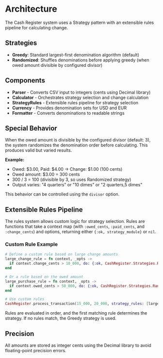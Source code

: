 # Architecture

The Cash Register system uses a Strategy pattern with an extensible rules pipeline for calculating change.

## Strategies

- **Greedy**: Standard largest-first denomination algorithm (default)
- **Randomized**: Shuffles denominations before applying greedy (when owed amount divisible by configured divisor)

## Components

- **Parser** - Converts CSV input to integers (cents using Decimal library)
- **Calculator** - Orchestrates strategy selection and change calculation
- **StrategyRules** - Extensible rules pipeline for strategy selection
- **Currency** - Provides denomination sets for USD and EUR
- **Formatter** - Converts denominations to readable strings

## Special Behavior

When the owed amount is divisible by the configured divisor (default: 3), the system randomizes the denomination order before calculating. This produces valid but varied results.

**Example:**

- Owed: $3.00, Paid: $4.00 -> Change: $1.00 (100 cents)
- Owed amount: $3.00 = 300 cents
- 300 / 3 = 100 (divisible by 3, so uses Randomized strategy)
- Output varies: "4 quarters" or "10 dimes" or "2 quarters,5 dimes"

This behavior can be controlled using the `divisor` option.

## Extensible Rules Pipeline

The rules system allows custom logic for strategy selection. Rules are functions that take a context map (with `:owed_cents`, `:paid_cents`, and `:change_cents`) and options, returning either `{:ok, strategy_module}` or `nil`.

### Custom Rule Example

```elixir
# Define a custom rule based on large change amounts
large_change_rule = fn context, _opts ->
  if context.change_cents > 10_000, do: {:ok, CashRegister.Strategies.Randomized}
end

# Or a rule based on the owed amount
large_purchase_rule = fn context, _opts ->
  if context.owed_cents > 50_000, do: {:ok, CashRegister.Strategies.Randomized}
end

# Use custom rules
CashRegister.process_transaction(15_000, 20_000, strategy_rules: [large_change_rule])
```

Rules are evaluated in order, and the first matching rule determines the strategy. If no rules match, the Greedy strategy is used.

## Precision

All amounts are stored as integer cents using the Decimal library to avoid floating-point precision errors.
